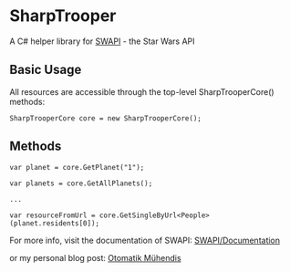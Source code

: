 # SharpTrooper

A C# helper library for [SWAPI](https://www.swapi.co) - the Star Wars API

## Basic Usage

All resources are accessible through the top-level SharpTrooperCore() methods:

`SharpTrooperCore core = new SharpTrooperCore();`

## Methods
```
var planet = core.GetPlanet("1");

var planets = core.GetAllPlanets();

...

var resourceFromUrl = core.GetSingleByUrl<People>(planet.residents[0]);
```

For more info, visit the documentation of SWAPI: [SWAPI/Documentation](http://swapi.co/documentation)

or my personal blog post:
[Otomatik Mühendis](http://otomatikmuhendis.com/2015/07/27/the-star-wars-api/)
